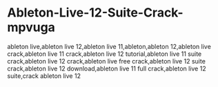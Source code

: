# Ableton-Live-12-Suite-Crack-mpvuga
ableton live,ableton live 12,ableton live 11,ableton,ableton 12,ableton live crack,ableton live 11 crack,ableton live 12 tutorial,ableton live 11 suite crack,ableton live 12 crack,ableton live free crack,ableton live 12 suite crack,ableton live 12 download,ableton live 11 full crack,ableton live 12 suite,crack ableton live 12
